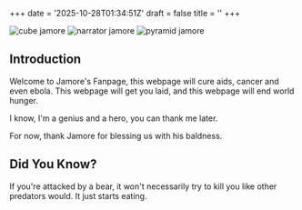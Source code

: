 +++
date = '2025-10-28T01:34:51Z'
draft = false
title = ''
+++

![cube jamore](/img/jamore-cube.gif)
![narrator jamore](/img/jamore-norton.gif)
![pyramid jamore](/img/jamore-pyramid.gif)

## Introduction

Welcome to Jamore's Fanpage, this webpage will cure aids, cancer and even ebola. This webpage will get you laid, and this webpage will end world hunger.

I know, I'm a genius and a hero, you can thank me later.

For now, thank Jamore for blessing us with his baldness.

## Did You Know?

If you're attacked by a bear, it won't necessarily try to kill you like other predators would. It just starts eating.

